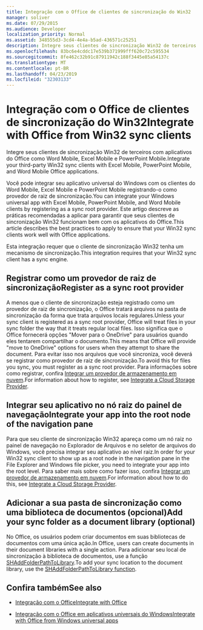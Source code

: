 ```yaml
---
title: Integração com o Office de clientes de sincronização do Win32
manager: soliver
ms.date: 07/29/2015
ms.audience: Developer
localization_priority: Normal
ms.assetid: 348555d3-3cd4-4e4a-b5ad-436571c25251
description: Integre seus clientes de sincronização Win32 de terceiros com aplicativos do Office como Word Mobile, Excel Mobile e PowerPoint Mobile.
ms.openlocfilehash: 83bc6e4cddc17e539b371999fff620c72c595534
ms.sourcegitcommit: 8fe462c32b91c87911942c188f3445e85a54137c
ms.translationtype: MT
ms.contentlocale: pt-BR
ms.lasthandoff: 04/23/2019
ms.locfileid: "32303133"
---
```

# <a name="integrate-with-office-from-win32-sync-clients"></a><span data-ttu-id="abe6d-103">Integração com o Office de clientes de sincronização do Win32</span><span class="sxs-lookup"><span data-stu-id="abe6d-103">Integrate with Office from Win32 sync clients</span></span>

<span data-ttu-id="abe6d-104">Integre seus clientes de sincronização Win32 de terceiros com aplicativos do Office como Word Mobile, Excel Mobile e PowerPoint Mobile.</span><span class="sxs-lookup"><span data-stu-id="abe6d-104">Integrate your third-party Win32 sync clients with Excel Mobile, PowerPoint Mobile, and Word Mobile Office applications.</span></span> 
  
<span data-ttu-id="abe6d-105">Você pode integrar seu aplicativo universal do Windows com os clientes do Word Mobile, Excel Mobile e PowerPoint Mobile registrando-o como provedor de raiz de sincronização.</span><span class="sxs-lookup"><span data-stu-id="abe6d-105">You can integrate your Windows universal app with Excel Mobile, PowerPoint Mobile, and Word Mobile clients by registering as a sync root provider.</span></span> <span data-ttu-id="abe6d-106">Este artigo descreve as práticas recomendadas a aplicar para garantir que seus clientes de sincronização Win32 funcionam bem com os aplicativos do Office.</span><span class="sxs-lookup"><span data-stu-id="abe6d-106">This article describes the best practices to apply to ensure that your Win32 sync clients work well with Office applications.</span></span>
  
<span data-ttu-id="abe6d-107">Esta integração requer que o cliente de sincronização Win32 tenha um mecanismo de sincronização.</span><span class="sxs-lookup"><span data-stu-id="abe6d-107">This integration requires that your Win32 sync client has a sync engine.</span></span>
  
## <a name="register-as-a-sync-root-provider"></a><span data-ttu-id="abe6d-108">Registrar como um provedor de raiz de sincronização</span><span class="sxs-lookup"><span data-stu-id="abe6d-108">Register as a sync root provider</span></span>

<span data-ttu-id="abe6d-109">A menos que o cliente de sincronização esteja registrado como um provedor de raiz de sincronização, o Office tratará arquivos na pasta de sincronização da forma que trata arquivos locais regulares.</span><span class="sxs-lookup"><span data-stu-id="abe6d-109">Unless your sync client is registered as a sync root provider, Office will treat files in your sync folder the way that it treats regular local files.</span></span> <span data-ttu-id="abe6d-110">Isso significa que o Office fornecerá opções "Mover para o OneDrive" para usuários quando eles tentarem compartilhar o documento.</span><span class="sxs-lookup"><span data-stu-id="abe6d-110">This means that Office will provide "move to OneDrive" options for users when they attempt to share the document.</span></span> <span data-ttu-id="abe6d-111">Para evitar isso nos arquivos que você sincroniza, você deverá se registrar como provedor de raiz de sincronização.</span><span class="sxs-lookup"><span data-stu-id="abe6d-111">To avoid this for files you sync, you must register as a sync root provider.</span></span> <span data-ttu-id="abe6d-112">Para informações sobre como registrar, confira [Integrar um provedor de armazenamento em nuvem](https://msdn.microsoft.com/library/windows/desktop/dn889934%28v=vs.85%29.aspx).</span><span class="sxs-lookup"><span data-stu-id="abe6d-112">For information about how to register, see [Integrate a Cloud Storage Provider](https://msdn.microsoft.com/library/windows/desktop/dn889934%28v=vs.85%29.aspx).</span></span>
  
## <a name="integrate-your-app-into-the-root-node-of-the-navigation-pane"></a><span data-ttu-id="abe6d-113">Integrar seu aplicativo no nó raiz do painel de navegação</span><span class="sxs-lookup"><span data-stu-id="abe6d-113">Integrate your app into the root node of the navigation pane</span></span>

<span data-ttu-id="abe6d-114">Para que seu cliente de sincronização Win32 apareça como um nó raiz no painel de navegação no Explorador de Arquivos e no seletor de arquivos do Windows, você precisa integrar seu aplicativo ao nível raiz.</span><span class="sxs-lookup"><span data-stu-id="abe6d-114">In order for your Win32 sync client to show up as a root node in the navigation pane in the File Explorer and Windows file picker, you need to integrate your app into the root level.</span></span> <span data-ttu-id="abe6d-115">Para saber mais sobre como fazer isso, confira [Integrar um provedor de armazenamento em nuvem](https://msdn.microsoft.com/library/windows/desktop/dn889934%28v=vs.85%29.aspx).</span><span class="sxs-lookup"><span data-stu-id="abe6d-115">For information about how to do this, see [Integrate a Cloud Storage Provider](https://msdn.microsoft.com/library/windows/desktop/dn889934%28v=vs.85%29.aspx).</span></span> 
  
## <a name="add-your-sync-folder-as-a-document-library-optional"></a><span data-ttu-id="abe6d-116">Adicionar a sua pasta de sincronização como uma biblioteca de documentos (opcional)</span><span class="sxs-lookup"><span data-stu-id="abe6d-116">Add your sync folder as a document library (optional)</span></span>

<span data-ttu-id="abe6d-117">No Office, os usuários podem criar documentos em suas bibliotecas de documentos com uma única ação.</span><span class="sxs-lookup"><span data-stu-id="abe6d-117">In Office, users can create documents in their document libraries with a single action.</span></span> <span data-ttu-id="abe6d-118">Para adicionar seu local de sincronização à biblioteca de documentos, use a função [SHAddFolderPathToLibrary](https://msdn.microsoft.com/library/windows/desktop/dd378432%28v=vs.85%29.aspx).</span><span class="sxs-lookup"><span data-stu-id="abe6d-118">To add your sync location to the document library, use the [SHAddFolderPathToLibrary function](https://msdn.microsoft.com/library/windows/desktop/dd378432%28v=vs.85%29.aspx).</span></span> 
  
## <a name="see-also"></a><span data-ttu-id="abe6d-119">Confira também</span><span class="sxs-lookup"><span data-stu-id="abe6d-119">See also</span></span>
<span data-ttu-id="abe6d-120"><a name="bk_addresources"> </a></span><span class="sxs-lookup"><span data-stu-id="abe6d-120"></span></span>

- [<span data-ttu-id="abe6d-121">Integração com o Office</span><span class="sxs-lookup"><span data-stu-id="abe6d-121">Integrate with Office</span></span>](integrate-with-office.md)
    
- [<span data-ttu-id="abe6d-122">Integração com o Office em aplicativos universais do Windows</span><span class="sxs-lookup"><span data-stu-id="abe6d-122">Integrate with Office from Windows universal apps</span></span>](integrate-with-office-from-windows-universal-apps.md)
    

